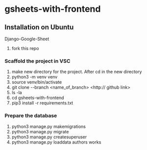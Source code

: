 # gsheets-with-frontend
## Installation on Ubuntu 

Django-Google-Sheet

1) fork this repo

### Scaffold the project in VSC

1) make new directory for the project. After cd in the new directory
2) python3 -m venv venv
3) source venv/bin/activate
4) git clone --branch <name_of_branch> <http:// github link>
5) ls -la
6) cd gsheets-with-frontend
7) pip3 install -r requirements.txt

### Prepare the database
1) python3 manage.py makemigrations
2) python3 manage.py migrate
3) python3 manage.py createsuperuser
4) python3 manage.py loaddata authors works


